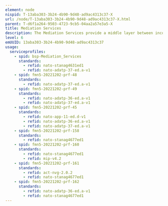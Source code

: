```yaml
---
element: node
nispid: T-13aba303-3b24-4b90-9d48-ad9ac4313c37-X
url: /node/T-13aba303-3b24-4b90-9d48-ad9ac4313c37-X.html
parent: T-d6f1a264-9503-4723-9cb5-04aa2a57e3a5-X
title: Mediation Services
description: The Mediation Services provide a middle layer between incompatible producers of information and consumers of information. Mediation services process the data of the information producer and transform it into a representation which is understandable for the consumer. In doing so Mediation Services bridge the gap between both parties, enabling interaction between them which has not been possible beforehand.
level: 6
emUUID: 13aba303-3b24-4b90-9d48-ad9ac4313c37
usage:
  serviceprofiles:
    - spid: bsp-Mediation_Services
      standards:
        - refid: nato-stanag4631ed1
        - refid: nato-adatp-37-ed.a-v1
    - spid: fmn5-20221202-prf-48
      standards:
        - refid: nato-adatp-37-ed.a-v1
    - spid: fmn5-20221202-prf-49
      standards:
        - refid: nato-adatp-36-ed.a-v1
        - refid: nato-adatp-37-ed.a-v1
    - spid: fmn5-20221202-prf-45
      standards:
        - refid: nato-app-11-ed.d-v1
        - refid: nato-adatp-36-ed.a-v1
        - refid: nato-adatp-37-ed.a-v1
    - spid: fmn5-20221202-prf-158
      standards:
        - refid: nato-stanag4677ed1
    - spid: fmn5-20221202-prf-160
      standards:
        - refid: nato-stanag4677ed1
        - refid: mip-v4.2
    - spid: fmn5-20221202-prf-161
      standards:
        - refid: act-nvg-2.0.2
        - refid: nato-stanag4677ed1
    - spid: fmn5-20221202-prf-162
      standards:
        - refid: nato-adatp-36-ed.a-v1
        - refid: nato-stanag4677ed1
---
```

